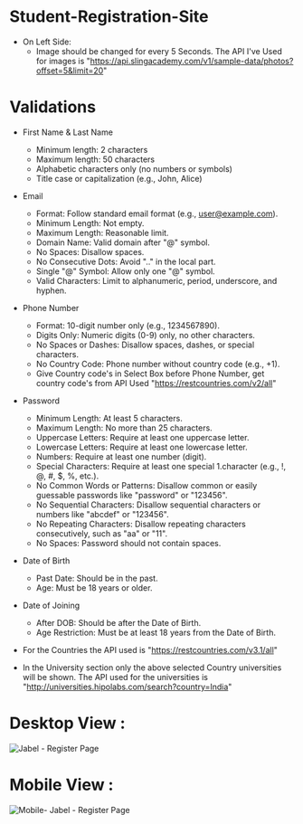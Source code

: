 # Student-Registration-Site


- On Left Side:
   - Image should be changed for every 5 Seconds. The API I've Used for images is "https://api.slingacademy.com/v1/sample-data/photos?offset=5&limit=20"

# Validations
   - First Name & Last Name
      - Minimum length: 2 characters
      - Maximum length: 50 characters
      - Alphabetic characters only (no numbers or symbols)
      - Title case or capitalization (e.g., John, Alice)
   - Email
      - Format: Follow standard email format (e.g., user@example.com).
      - Minimum Length: Not empty.
      - Maximum Length: Reasonable limit.
      - Domain Name: Valid domain after "@" symbol.
      - No Spaces: Disallow spaces.
      - No Consecutive Dots: Avoid ".." in the local part.
      - Single "@" Symbol: Allow only one "@" symbol.
      - Valid Characters: Limit to alphanumeric, period, underscore, and hyphen.
   - Phone Number
      - Format: 10-digit number only (e.g., 1234567890).
      - Digits Only: Numeric digits (0-9) only, no other characters.
      - No Spaces or Dashes: Disallow spaces, dashes, or special characters.
      - No Country Code: Phone number without country code (e.g., +1).
      - Give Country code's in Select Box before Phone Number, get country code's from API Used "https://restcountries.com/v2/all" 
   - Password
      - Minimum Length: At least 5 characters.
      - Maximum Length: No more than 25 characters.
      - Uppercase Letters: Require at least one uppercase letter.
      - Lowercase Letters: Require at least one lowercase letter.
      - Numbers: Require at least one number (digit).
      - Special Characters: Require at least one special 1.character (e.g., !, @, #, $, %, etc.).
      - No Common Words or Patterns: Disallow common or easily guessable passwords like "password" or "123456".
      - No Sequential Characters: Disallow sequential characters or numbers like "abcdef" or "123456".
      - No Repeating Characters: Disallow repeating characters consecutively, such as "aa" or "11".
      - No Spaces: Password should not contain spaces.
  - Date of Birth
      - Past Date: Should be in the past.
      - Age: Must be 18 years or older.
  - Date of Joining
      - After DOB: Should be after the Date of Birth.
      - Age Restriction: Must be at least 18 years from the Date of Birth.
   
  - For the Countries the API used is "https://restcountries.com/v3.1/all"
  - In the University section only the above selected Country universities will be shown.
     The API used for the universities is "http://universities.hipolabs.com/search?country=India"

# Desktop View :

![Jabel - Register Page](https://github.com/RAMAKRISHNA1009/Student-Registration-Site/assets/95414437/d051b41f-3810-41ad-ae3d-caf065d5a5c4)

# Mobile View :

![Mobile- Jabel - Register Page](https://github.com/RAMAKRISHNA1009/Student-Registration-Site/assets/95414437/1933505d-b293-4adc-93e1-ebb422b42eae)



